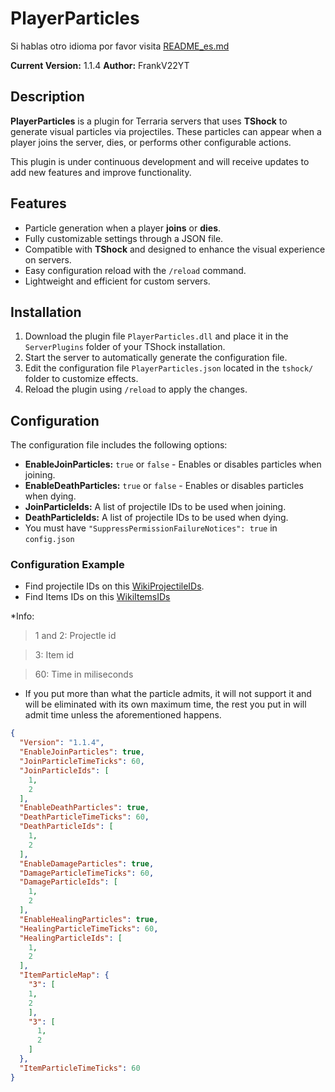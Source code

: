 # PlayerParticles

Si hablas otro idioma por favor visita [README_es.md](https://github.com/itsFrankV22/PlayerParticle-Plugin-/blob/main/README_es.md)

**Current Version:** 1.1.4
**Author:** FrankV22YT  

## Description

**PlayerParticles** is a plugin for Terraria servers that uses **TShock** to generate visual particles via projectiles. These particles can appear when a player joins the server, dies, or performs other configurable actions.

This plugin is under continuous development and will receive updates to add new features and improve functionality.

## Features

- Particle generation when a player **joins** or **dies**.
- Fully customizable settings through a JSON file.
- Compatible with **TShock** and designed to enhance the visual experience on servers.
- Easy configuration reload with the `/reload` command.
- Lightweight and efficient for custom servers.

## Installation

1. Download the plugin file `PlayerParticles.dll` and place it in the `ServerPlugins` folder of your TShock installation.
2. Start the server to automatically generate the configuration file.
3. Edit the configuration file `PlayerParticles.json` located in the `tshock/` folder to customize effects.
4. Reload the plugin using `/reload` to apply the changes.

## Configuration

The configuration file includes the following options:

- **EnableJoinParticles:** `true` or `false` - Enables or disables particles when joining.
- **EnableDeathParticles:** `true` or `false` - Enables or disables particles when dying.
- **JoinParticleIds:** A list of projectile IDs to be used when joining.
- **DeathParticleIds:** A list of projectile IDs to be used when dying.
- You must have `"SuppressPermissionFailureNotices": true` in `config.json`

### Configuration Example

- Find projectile IDs on this [WikiProjectileIDs](https://terraria.fandom.com/wiki/Projectile_IDs).
- Find Items IDs on this [WikiItemsIDs](https://terraria.fandom.com/wiki/Item_IDs)

*Info:
> 1 and 2: Projectle id

> 3: Item id

> 60: Time in miliseconds
- If you put more than what the particle admits, it will not support it and will be eliminated with its own maximum time, the rest you put in will admit time unless the aforementioned happens.


```json
{
  "Version": "1.1.4",
  "EnableJoinParticles": true,
  "JoinParticleTimeTicks": 60,
  "JoinParticleIds": [
    1,
    2
  ],
  "EnableDeathParticles": true,
  "DeathParticleTimeTicks": 60,
  "DeathParticleIds": [
    1,
    2
  ],
  "EnableDamageParticles": true,
  "DamageParticleTimeTicks": 60,
  "DamageParticleIds": [
    1,
    2
  ],
  "EnableHealingParticles": true,
  "HealingParticleTimeTicks": 60,
  "HealingParticleIds": [
    1,
    2
  ],
  "ItemParticleMap": {
    "3": [
    1,
    2
    ],
    "3": [
      1,
      2
    ]
  },
  "ItemParticleTimeTicks": 60
}
